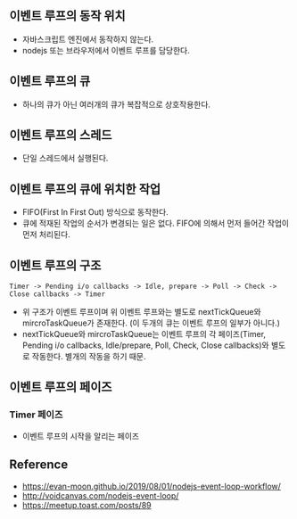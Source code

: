 ## 이벤트 루프의 동작 위치
- 자바스크립트 엔진에서 동작하지 않는다.
- nodejs 또는 브라우저에서 이벤트 루프를 담당한다.

## 이벤트 루프의 큐
- 하나의 큐가 아닌 여러개의 큐가 복잡적으로 상호작용한다.

## 이벤트 루프의 스레드
- 단일 스레드에서 실행된다.

## 이벤트 루프의 큐에 위치한 작업
- FIFO(First In First Out) 방식으로 동작한다.
- 큐에 적재된 작업의 순서가 변경되는 일은 없다. FIFO에 의해서 먼저 들어간 작업이 먼저 처리된다.

## 이벤트 루프의 구조
```
Timer -> Pending i/o callbacks -> Idle, prepare -> Poll -> Check -> Close callbacks -> Timer
```
- 위 구조가 이벤트 루프이며 위 이벤트 루프와는 별도로 nextTickQueue와 mircroTaskQueue가 존재한다. (이 두개의 큐는 이벤트 루프의 일부가 아니다.)
- nextTickQueue와 mircroTaskQueue는 이벤트 루프의 각 페이즈(Timer, Pending i/o callbacks, Idle/prepare, Poll, Check, Close callbacks)와 별도로 작동한다. 별개의 작동을 하기 때문.

## 이벤트 루프의 페이즈
### Timer 페이즈
- 이벤트 루프의 시작을 알리는 페이즈








## Reference
- https://evan-moon.github.io/2019/08/01/nodejs-event-loop-workflow/
- http://voidcanvas.com/nodejs-event-loop/
- https://meetup.toast.com/posts/89
